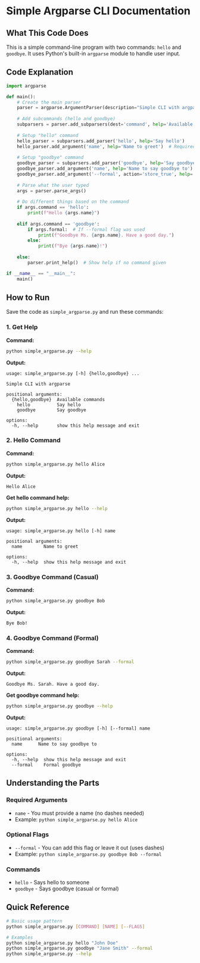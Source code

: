 # Simple Argparse CLI Documentation

## What This Code Does

This is a simple command-line program with two commands: `hello` and `goodbye`. It uses Python's built-in `argparse` module to handle user input.

## Code Explanation

```python
import argparse

def main():
    # Create the main parser
    parser = argparse.ArgumentParser(description="Simple CLI with argparse")
    
    # Add subcommands (hello and goodbye)
    subparsers = parser.add_subparsers(dest='command', help='Available commands')
    
    # Setup "hello" command
    hello_parser = subparsers.add_parser('hello', help='Say hello')
    hello_parser.add_argument('name', help='Name to greet')  # Required argument
    
    # Setup "goodbye" command  
    goodbye_parser = subparsers.add_parser('goodbye', help='Say goodbye')
    goodbye_parser.add_argument('name', help='Name to say goodbye to')  # Required
    goodbye_parser.add_argument('--formal', action='store_true', help='Formal goodbye')  # Optional flag
    
    # Parse what the user typed
    args = parser.parse_args()
    
    # Do different things based on the command
    if args.command == 'hello':
        print(f"Hello {args.name}")
    
    elif args.command == 'goodbye':
        if args.formal:  # If --formal flag was used
            print(f"Goodbye Ms. {args.name}. Have a good day.")
        else:
            print(f"Bye {args.name}!")
    
    else:
        parser.print_help()  # Show help if no command given

if __name__ == "__main__":
    main()
```

## How to Run

Save the code as `simple_argparse.py` and run these commands:

### 1. Get Help

**Command:**
```bash
python simple_argparse.py --help
```

**Output:**
```
usage: simple_argparse.py [-h] {hello,goodbye} ...

Simple CLI with argparse

positional arguments:
  {hello,goodbye}  Available commands
    hello          Say hello
    goodbye        Say goodbye

options:
  -h, --help       show this help message and exit
```

### 2. Hello Command

**Command:**
```bash
python simple_argparse.py hello Alice
```

**Output:**
```
Hello Alice
```

**Get hello command help:**
```bash
python simple_argparse.py hello --help
```

**Output:**
```
usage: simple_argparse.py hello [-h] name

positional arguments:
  name        Name to greet

options:
  -h, --help  show this help message and exit
```

### 3. Goodbye Command (Casual)

**Command:**
```bash
python simple_argparse.py goodbye Bob
```

**Output:**
```
Bye Bob!
```

### 4. Goodbye Command (Formal)

**Command:**
```bash
python simple_argparse.py goodbye Sarah --formal
```

**Output:**
```
Goodbye Ms. Sarah. Have a good day.
```

**Get goodbye command help:**
```bash
python simple_argparse.py goodbye --help
```

**Output:**
```
usage: simple_argparse.py goodbye [-h] [--formal] name

positional arguments:
  name      Name to say goodbye to

options:
  -h, --help  show this help message and exit
  --formal    Formal goodbye
```

## Understanding the Parts

### Required Arguments
- `name` - You must provide a name (no dashes needed)
- Example: `python simple_argparse.py hello Alice`

### Optional Flags  
- `--formal` - You can add this flag or leave it out (uses dashes)
- Example: `python simple_argparse.py goodbye Bob --formal`

### Commands
- `hello` - Says hello to someone
- `goodbye` - Says goodbye (casual or formal)

## Quick Reference

```bash
# Basic usage pattern
python simple_argparse.py [COMMAND] [NAME] [--FLAGS]

# Examples
python simple_argparse.py hello "John Doe"
python simple_argparse.py goodbye "Jane Smith" --formal
python simple_argparse.py --help
```

